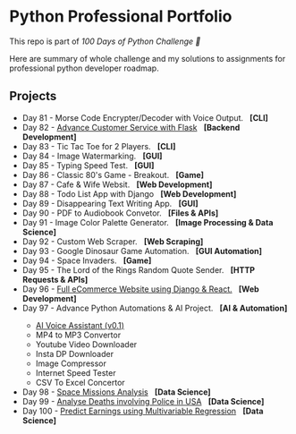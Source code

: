# Python Professional Portfolio

This repo is part of <i>100 Days of Python Challenge 🐍</i>

Here are summary of whole challenge and my solutions to assignments for professional python developer roadmap.

## Projects
<ul>
  <li> Day 81 - Morse Code Encrypter/Decoder with Voice Output. &nbsp;&nbsp;<b>[CLI]</b> </li>
  <li> Day 82 - <a href="https://github.com/Jubiko31/rest-api-advance-flask" target="_blank">Advance Customer Service with Flask</a>  &nbsp;&nbsp;<b>[Backend Development]</b> </li>
  <li> Day 83 - Tic Tac Toe for 2 Players. &nbsp;&nbsp;<b>[CLI]</b> </li>
  <li> Day 84 - Image Watermarking. &nbsp;&nbsp;<b>[GUI]</b> </li>
  <li> Day 85 - Typing Speed Test. &nbsp;&nbsp;<b>[GUI]</b> </li>
  <li> Day 86 - Classic 80's Game - Breakout. &nbsp;&nbsp;<b>[Game]</b> </li>
  <li> Day 87 - Cafe & Wife Websit. &nbsp;&nbsp;<b>[Web Development]</b> </li>
  <li> Day 88 - Todo List App with Django  &nbsp;&nbsp;<b>[Web Development]</b> </li>
  <li> Day 89 - Disappearing Text Writing App. &nbsp;&nbsp;<b>[GUI]</b> </li>
  <li> Day 90 - PDF to Audiobook Convetor. &nbsp;&nbsp;<b>[Files & APIs]</b> </li>
  <li> Day 91 - Image Color Palette Generator. &nbsp;&nbsp;<b>[Image Processing & Data Science]</b> </li>
  <li> Day 92 - Custom Web Scraper. &nbsp;&nbsp;<b>[Web Scraping]</b> </li>
  <li> Day 93 - Google Dinosaur Game Automation. &nbsp;&nbsp;<b>[GUI Automation]</b> </li>
  <li> Day 94 - Space Invaders. &nbsp;&nbsp;<b>[Game]</b> </li>
  <li> Day 95 - The Lord of the Rings Random Quote Sender. &nbsp;&nbsp;<b>[HTTP Requests & APIs]</b> </li>
  <li> Day 96 - <a href="https://github.com/Jubiko31/full-ecommerce-django" target="_blank">Full eCommerce Website using Django & React.</a> &nbsp;&nbsp;<b>[Web Development]</b> </li>
  <li> Day 97 - Advance Python Automations & AI Project. &nbsp;&nbsp;<b>[AI & Automation]</b> </li>
  <ul>
    <li><a href="https://github.com/Jubiko31/ai-voice-assistant">AI Voice Assistant (v0.1)</a></li>
    <li>MP4 to MP3 Convertor</li>
    <li>Youtube Video Downloader</li>
    <li>Insta DP Downloader</li>
    <li>Image Compressor</li>
    <li>Internet Speed Tester</li>
    <li>CSV To Excel Concertor</li>
  </ul>
  <li> Day 98 - <a href="https://colab.research.google.com/drive/1ShsX_RfjOELz34-ZB53XT0nPk0jaMCiT?usp=share_link" target="_blank">Space Missions Analysis</a> &nbsp;&nbsp;<b>[Data Science]</b> </li>
  <li> Day 99 - <a href="https://colab.research.google.com/drive/1lKa1BJI3P1V8c_LY9JcsUoybzi7GLMqw?usp=sharing" target="_blank">Analyse Deaths involving Police in USA</a> &nbsp;&nbsp;<b>[Data Science]</b> </li>
  <li> Day 100 - <a href="https://colab.research.google.com/drive/17hGy0LJ-W7z6_kpsRF3P6ijQ0xqDjggg?usp=sharing" target="_blank">Predict Earnings using Multivariable Regression</a> &nbsp;&nbsp;<b>[Data Science]</b> </li>
</ul>




